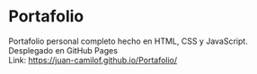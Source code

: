 # Portafolio
Portafolio personal completo hecho en HTML, CSS y JavaScript. <br>
Desplegado en GitHub Pages <br>
Link: https://juan-camilof.github.io/Portafolio/
